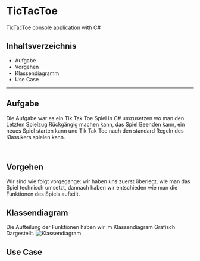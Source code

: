 # TicTacToe
TicTacToe console application with C#

## Inhaltsverzeichnis
* Aufgabe
* Vorgehen
* Klassendiagramm
* Use Case

----------------------------

## Aufgabe
Die Aufgabe war es ein Tik Tak Toe Spiel in C# umzusetzen wo man den Letzten Spielzug Rückgängig machen kann, das Spiel Beenden kann, ein neues Spiel starten kann und Tik Tak Toe nach den standard Regeln des Klassikers spielen kann.

<br>

## Vorgehen
Wir sind wie folgt vorgegange: wir haben uns zuerst überlegt, wie man das Spiel technisch umsetzt, dannach haben wir entschieden wie man die Funktionen des Spiels aufteilt. 

## Klassendiagram
Die Aufteilung der Funktionen haben wir im Klassendiagram Grafisch Dargestellt.
![Klassendiagram](https://user-images.githubusercontent.com/112378924/225028266-83e9552e-738e-4b5c-88c8-636ff7645e38.png)


## Use Case
